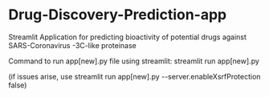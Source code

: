 # Drug-Discovery-Prediction-app
Streamlit Application for predicting bioactivity of potential drugs against SARS-Coronavirus -3C-like proteinase


Command to run app[new].py file using streamlit: streamlit run app[new].py

(if issues arise, use streamlit run app[new].py --server.enableXsrfProtection false)
